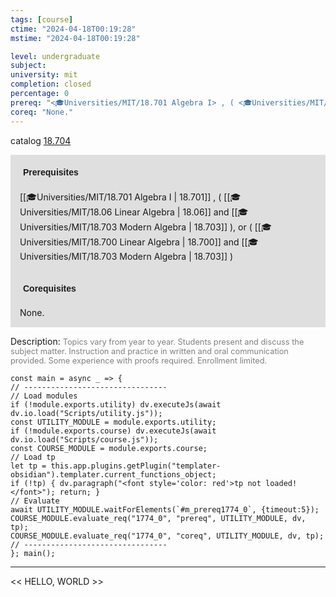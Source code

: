 ```yaml
---
tags: [course]
ctime: "2024-04-18T00:19:28"
mstime: "2024-04-18T00:19:28"

level: undergraduate
subject: 
university: mit
completion: closed
percentage: 0
prereq: "<🎓Universities/MIT/18.701 Algebra I> , ( <🎓Universities/MIT/18.06 Linear Algebra> and <🎓Universities/MIT/18.703 Modern Algebra> ), or ( <🎓Universities/MIT/18.700 Linear Algebra> and <🎓Universities/MIT/18.703 Modern Algebra> )"
coreq: "None."
---
```


catalog [18.704](http://student.mit.edu/catalog/m18b.html#18.704)

<span style="display: block; padding: 15px; background-color: rgb(100, 100, 100, 0.2);"><font id="m_prereq1774_0" style="display: block; font-family: Arial, sans-serif; font-weight: bold; padding: 5px">Prerequisites</font><br><span id="prereq1774_0">[[🎓Universities/MIT/18.701 Algebra I | 18.701]] , ( [[🎓Universities/MIT/18.06 Linear Algebra | 18.06]] and [[🎓Universities/MIT/18.703 Modern Algebra | 18.703]] ), or ( [[🎓Universities/MIT/18.700 Linear Algebra | 18.700]] and [[🎓Universities/MIT/18.703 Modern Algebra | 18.703]] )</span></span>
<span style="display: block; padding: 15px; background-color: rgb(100, 100, 100, 0.2);"><font id="m_coreq1774_0" style="display: block; font-family: Arial, sans-serif; font-weight: bold; padding: 5px">Corequisites</font><br><span id="coreq1774_0">None.</span></span>

<font style="">Description:</font>
<font style="color: grey; font-size: 0.8rem;">Topics vary from year to year. Students present and discuss the subject matter. Instruction and practice in written and oral communication provided. Some experience with proofs required. Enrollment limited.</font>

```dataviewjs
const main = async _ => {
// --------------------------------
// Load modules
if (!module.exports.utility) dv.executeJs(await dv.io.load("Scripts/utility.js"));
const UTILITY_MODULE = module.exports.utility;
if (!module.exports.course) dv.executeJs(await dv.io.load("Scripts/course.js"));
const COURSE_MODULE = module.exports.course;
// Load tp
let tp = this.app.plugins.getPlugin("templater-obsidian").templater.current_functions_object;
if (!tp) { dv.paragraph("<font style='color: red'>tp not loaded!</font>"); return; }
// Evaluate
await UTILITY_MODULE.waitForElements(`#m_prereq1774_0`, {timeout:5});
COURSE_MODULE.evaluate_req("1774_0", "prereq", UTILITY_MODULE, dv, tp);
COURSE_MODULE.evaluate_req("1774_0", "coreq", UTILITY_MODULE, dv, tp);
// --------------------------------
}; main();
```

---

<< HELLO, WORLD >>
